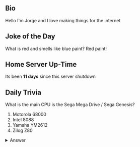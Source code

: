 ## Bio

Hello I'm Jorge and I love making things for the internet

## Joke of the Day

What is red and smells like blue paint?
Red paint!

## Home Server Up-Time

Its been **11 days** since this server shutdown


## Daily Trivia

What is the main CPU is the Sega Mega Drive / Sega Genesis?
 1. Motorola 68000
 2. Intel 8088
 3. Yamaha YM2612
 4. Zilog Z80

<details>
  <summary>Answer</summary>
  Motorola 68000
</details>
